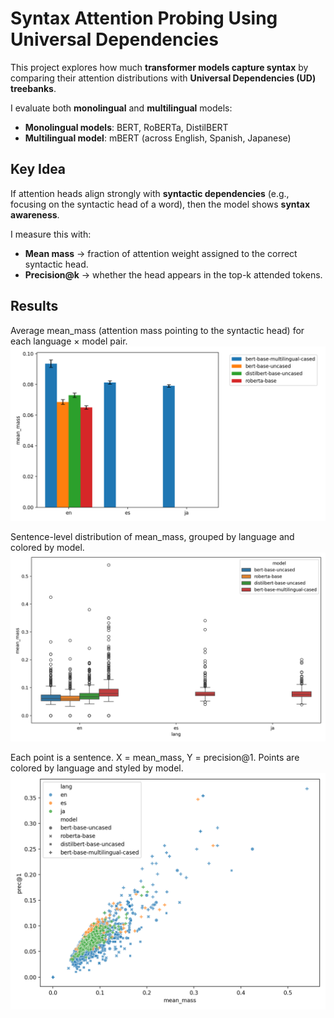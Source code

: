 # Syntax Attention Probing Using Universal Dependencies

This project explores how much **transformer models capture syntax** by comparing their attention distributions with **Universal Dependencies (UD) treebanks**.

I evaluate both **monolingual** and **multilingual** models:
  - **Monolingual models**: BERT, RoBERTa, DistilBERT
  - **Multilingual model**: mBERT (across English, Spanish, Japanese)

## Key Idea

If attention heads align strongly with **syntactic dependencies** (e.g., focusing on the syntactic head of a word), then the model shows **syntax awareness**.

I measure this with:
  - **Mean mass** → fraction of attention weight assigned to the correct syntactic head.
  - **Precision@k** → whether the head appears in the top-k attended tokens.

## Results

Average mean_mass (attention mass pointing to the syntactic head) for each language × model pair.
![Mean mass by language & model](./results/plots/bar_mean_mass_lang_model.png)

Sentence-level distribution of mean_mass, grouped by language and colored by model.
![Distribution of mean mass](./results/plots/box_mean_mass_lang_model.png)

Each point is a sentence. X = mean_mass, Y = precision@1. Points are colored by language and styled by model.
![Mean mass vs Precision@1 (sentence-level)](./results/plots/scatter_meanmass_prec1.png)

